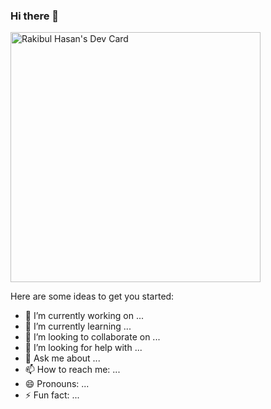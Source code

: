 ### Hi there 👋

<a href="https://app.daily.dev/rakibhasantusar"><img src="https://api.daily.dev/devcards/4ca0239fae224be690beb5863e233173.png?r=llh" width="400" alt="Rakibul Hasan's Dev Card"/></a>



Here are some ideas to get you started:

- 🔭 I’m currently working on ...
- 🌱 I’m currently learning ...
- 👯 I’m looking to collaborate on ...
- 🤔 I’m looking for help with ...
- 💬 Ask me about ...
- 📫 How to reach me: ...
- 😄 Pronouns: ...
- ⚡ Fun fact: ...
